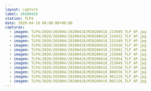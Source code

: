```yaml
---
layout: capture
label: 20200418
station: TLP4
date: 2020-04-18 00:00:00+00:00
capturas:
  - imagem: TLP4/2020/202004/20200418/M20200418_213949_TLP_4P.jpg
  - imagem: TLP4/2020/202004/20200418/M20200418_214432_TLP_4P.jpg
  - imagem: TLP4/2020/202004/20200418/M20200418_215349_TLP_4P.jpg
  - imagem: TLP4/2020/202004/20200418/M20200418_215936_TLP_4P.jpg
  - imagem: TLP4/2020/202004/20200418/M20200418_215942_TLP_4P.jpg
  - imagem: TLP4/2020/202004/20200418/M20200418_215948_TLP_4P.jpg
  - imagem: TLP4/2020/202004/20200418/M20200418_215954_TLP_4P.jpg
  - imagem: TLP4/2020/202004/20200418/M20200418_223849_TLP_4P.jpg
  - imagem: TLP4/2020/202004/20200418/M20200418_231558_TLP_4P.jpg
  - imagem: TLP4/2020/202004/20200418/M20200419_000556_TLP_4P.jpg
  - imagem: TLP4/2020/202004/20200418/M20200419_001219_TLP_4P.jpg
  - imagem: TLP4/2020/202004/20200418/M20200419_002136_TLP_4P.jpg
---
```


